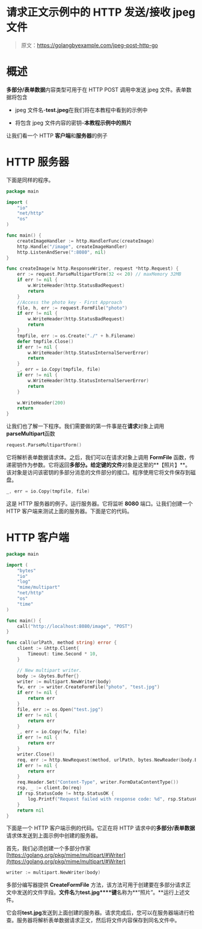 # 请求正文示例中的 HTTP 发送/接收 jpeg 文件

> 原文：<https://golangbyexample.com/jpeg-post-http-go>

# **概述**

**多部分/表单数据**内容类型可用于在 HTTP POST 调用中发送 jpeg 文件。表单数据将包含

*   jpeg 文件名-**test.jpeg**在我们将在本教程中看到的示例中

*   将包含 jpeg 文件内容的密钥–**本教程示例中的照片**

让我们看一个 HTTP **客户端**和**服务器**的例子

# **HTTP 服务器**

下面是同样的程序。

```go
package main

import (
	"io"
	"net/http"
	"os"
)

func main() {
	createImageHandler := http.HandlerFunc(createImage)
	http.Handle("/image", createImageHandler)
	http.ListenAndServe(":8080", nil)
}

func createImage(w http.ResponseWriter, request *http.Request) {
	err := request.ParseMultipartForm(32 << 20) // maxMemory 32MB
	if err != nil {
		w.WriteHeader(http.StatusBadRequest)
		return
	}
	//Access the photo key - First Approach
	file, h, err := request.FormFile("photo")
	if err != nil {
		w.WriteHeader(http.StatusBadRequest)
		return
	}
	tmpfile, err := os.Create("./" + h.Filename)
	defer tmpfile.Close()
	if err != nil {
		w.WriteHeader(http.StatusInternalServerError)
		return
	}
	_, err = io.Copy(tmpfile, file)
	if err != nil {
		w.WriteHeader(http.StatusInternalServerError)
		return
	}

	w.WriteHeader(200)
	return
}
```

让我们也了解一下程序。我们需要做的第一件事是在**请求**对象上调用**parseMultipart**函数

```go
request.ParseMultipartForm()
```

它将解析表单数据请求体。之后，我们可以在请求对象上调用 **FormFile** 函数，传递密钥作为参数。它将返回**多部分。给定键的文件**对象是这里的**【照片】**。该对象是访问该密钥的多部分消息的文件部分的接口。程序使用它将文件保存到磁盘。

```go
_, err = io.Copy(tmpfile, file)
```

这是 HTTP 服务器的例子。运行服务器。它将监听 **8080** 端口。让我们创建一个 HTTP 客户端来测试上面的服务器。下面是它的代码。

# **HTTP 客户端**

```go
package main

import (
	"bytes"
	"io"
	"log"
	"mime/multipart"
	"net/http"
	"os"
	"time"
)

func main() {
	call("http://localhost:8080/image", "POST")
}

func call(urlPath, method string) error {
	client := &http.Client{
		Timeout: time.Second * 10,
	}

	// New multipart writer.
	body := &bytes.Buffer{}
	writer := multipart.NewWriter(body)
	fw, err := writer.CreateFormFile("photo", "test.jpg")
	if err != nil {
		return err
	}
	file, err := os.Open("test.jpg")
	if err != nil {
		return err
	}
	_, err = io.Copy(fw, file)
	if err != nil {
		return err
	}
	writer.Close()
	req, err := http.NewRequest(method, urlPath, bytes.NewReader(body.Bytes()))
	if err != nil {
		return err
	}
	req.Header.Set("Content-Type", writer.FormDataContentType())
	rsp, _ := client.Do(req)
	if rsp.StatusCode != http.StatusOK {
		log.Printf("Request failed with response code: %d", rsp.StatusCode)
	}
	return nil
}
```

下面是一个 HTTP 客户端示例的代码。它正在将 HTTP 请求中的**多部分/表单数据**请求体发送到上面示例中创建的服务器。

首先，我们必须创建一个多部分作家[https://golang.org/pkg/mime/multipart/#Writer](https://golang.org/pkg/mime/multipart/#Writer)

```go
writer := multipart.NewWriter(body)
```

多部分编写器提供 **CreateFormFile** 方法，该方法可用于创建要在多部分请求正文中发送的文件字段。**文件名**为**test.jpg****键**名称为**“照片”。**运行上述文件。

它会将**test.jpg**发送到上面创建的服务器。请求完成后，您可以在服务器端进行检查。服务器将解析表单数据请求正文，然后将文件内容保存到同名文件中。